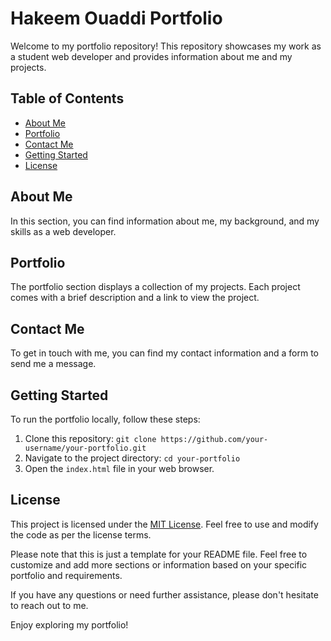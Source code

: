 # Hakeem Ouaddi Portfolio

Welcome to my portfolio repository! This repository showcases my work as a student web developer and provides information about me and my projects.

## Table of Contents
- [About Me](#about-me)
- [Portfolio](#portfolio)
- [Contact Me](#contact-me)
- [Getting Started](#getting-started)
- [License](#license)

## About Me
In this section, you can find information about me, my background, and my skills as a web developer.

## Portfolio
The portfolio section displays a collection of my projects. Each project comes with a brief description and a link to view the project.

## Contact Me
To get in touch with me, you can find my contact information and a form to send me a message.

## Getting Started
To run the portfolio locally, follow these steps:

1. Clone this repository: `git clone https://github.com/your-username/your-portfolio.git`
2. Navigate to the project directory: `cd your-portfolio`
3. Open the `index.html` file in your web browser.

## License
This project is licensed under the [MIT License](LICENSE). Feel free to use and modify the code as per the license terms.

Please note that this is just a template for your README file. Feel free to customize and add more sections or information based on your specific portfolio and requirements.

If you have any questions or need further assistance, please don't hesitate to reach out to me.

Enjoy exploring my portfolio!
